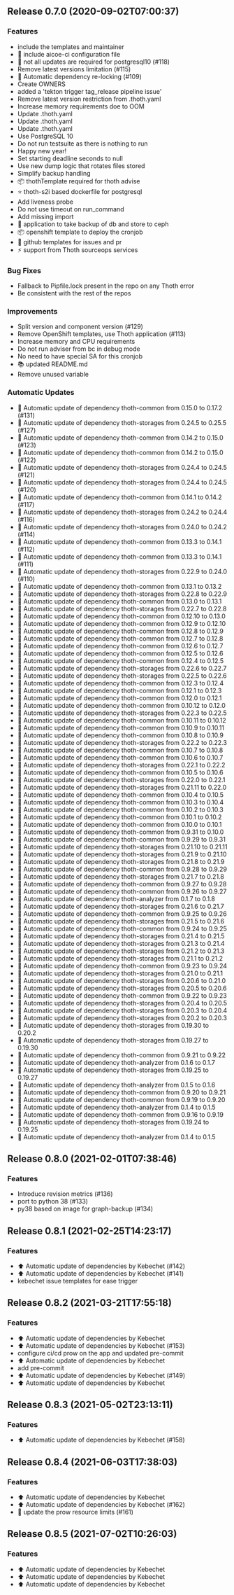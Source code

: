 
## Release 0.7.0 (2020-09-02T07:00:37)
### Features
* include the templates and maintainer
* :truck: include aicoe-ci configuration file
* :8ball: not all updates are required for postgresql10 (#118)
* Remove latest versions limitation (#115)
* :pushpin: Automatic dependency re-locking (#109)
* Create OWNERS
* added a 'tekton trigger tag_release pipeline issue'
* Remove latest version restriction from .thoth.yaml
* Increase memory requirements doe to OOM
* Update .thoth.yaml
* Update .thoth.yaml
* Update .thoth.yaml
* Use PostgreSQL 10
* Do not run testsuite as there is nothing to run
* Happy new year!
* Set starting deadline seconds to null
* Use new dump logic that rotates files stored
* Simplify backup handling
* :package: thothTemplate required for thoth advise
* :star: thoth-s2i based dockerfile for postgresql
* Add liveness probe
* Do not use timeout on run_command
* Add missing import
* :construction_worker: application to take backup of db and store to ceph
* :package: openshift template to deploy the cronjob
* :nut_and_bolt: github templates for issues and pr
* :zap: support from Thoth sourceops services
### Bug Fixes
* Fallback to Pipfile.lock present in the repo on any Thoth error
* Be consistent with the rest of the repos
### Improvements
* Split version and component version (#129)
* Remove OpenShift templates, use Thoth application (#113)
* Increase memory and CPU requirements
* Do not run adviser from bc in debug mode
* No need to have special SA for this cronjob
* :books: updated README.md
* Remove unused variable
### Automatic Updates
* :pushpin: Automatic update of dependency thoth-common from 0.15.0 to 0.17.2 (#131)
* :pushpin: Automatic update of dependency thoth-storages from 0.24.5 to 0.25.5 (#127)
* :pushpin: Automatic update of dependency thoth-common from 0.14.2 to 0.15.0 (#123)
* :pushpin: Automatic update of dependency thoth-common from 0.14.2 to 0.15.0 (#122)
* :pushpin: Automatic update of dependency thoth-storages from 0.24.4 to 0.24.5 (#121)
* :pushpin: Automatic update of dependency thoth-storages from 0.24.4 to 0.24.5 (#120)
* :pushpin: Automatic update of dependency thoth-common from 0.14.1 to 0.14.2 (#117)
* :pushpin: Automatic update of dependency thoth-storages from 0.24.2 to 0.24.4 (#116)
* :pushpin: Automatic update of dependency thoth-storages from 0.24.0 to 0.24.2 (#114)
* :pushpin: Automatic update of dependency thoth-common from 0.13.3 to 0.14.1 (#112)
* :pushpin: Automatic update of dependency thoth-common from 0.13.3 to 0.14.1 (#111)
* :pushpin: Automatic update of dependency thoth-storages from 0.22.9 to 0.24.0 (#110)
* :pushpin: Automatic update of dependency thoth-common from 0.13.1 to 0.13.2
* :pushpin: Automatic update of dependency thoth-storages from 0.22.8 to 0.22.9
* :pushpin: Automatic update of dependency thoth-common from 0.13.0 to 0.13.1
* :pushpin: Automatic update of dependency thoth-storages from 0.22.7 to 0.22.8
* :pushpin: Automatic update of dependency thoth-common from 0.12.10 to 0.13.0
* :pushpin: Automatic update of dependency thoth-common from 0.12.9 to 0.12.10
* :pushpin: Automatic update of dependency thoth-common from 0.12.8 to 0.12.9
* :pushpin: Automatic update of dependency thoth-common from 0.12.7 to 0.12.8
* :pushpin: Automatic update of dependency thoth-common from 0.12.6 to 0.12.7
* :pushpin: Automatic update of dependency thoth-common from 0.12.5 to 0.12.6
* :pushpin: Automatic update of dependency thoth-common from 0.12.4 to 0.12.5
* :pushpin: Automatic update of dependency thoth-storages from 0.22.6 to 0.22.7
* :pushpin: Automatic update of dependency thoth-storages from 0.22.5 to 0.22.6
* :pushpin: Automatic update of dependency thoth-common from 0.12.3 to 0.12.4
* :pushpin: Automatic update of dependency thoth-common from 0.12.1 to 0.12.3
* :pushpin: Automatic update of dependency thoth-common from 0.12.0 to 0.12.1
* :pushpin: Automatic update of dependency thoth-common from 0.10.12 to 0.12.0
* :pushpin: Automatic update of dependency thoth-storages from 0.22.3 to 0.22.5
* :pushpin: Automatic update of dependency thoth-common from 0.10.11 to 0.10.12
* :pushpin: Automatic update of dependency thoth-common from 0.10.9 to 0.10.11
* :pushpin: Automatic update of dependency thoth-common from 0.10.8 to 0.10.9
* :pushpin: Automatic update of dependency thoth-storages from 0.22.2 to 0.22.3
* :pushpin: Automatic update of dependency thoth-common from 0.10.7 to 0.10.8
* :pushpin: Automatic update of dependency thoth-common from 0.10.6 to 0.10.7
* :pushpin: Automatic update of dependency thoth-storages from 0.22.1 to 0.22.2
* :pushpin: Automatic update of dependency thoth-common from 0.10.5 to 0.10.6
* :pushpin: Automatic update of dependency thoth-storages from 0.22.0 to 0.22.1
* :pushpin: Automatic update of dependency thoth-storages from 0.21.11 to 0.22.0
* :pushpin: Automatic update of dependency thoth-common from 0.10.4 to 0.10.5
* :pushpin: Automatic update of dependency thoth-common from 0.10.3 to 0.10.4
* :pushpin: Automatic update of dependency thoth-common from 0.10.2 to 0.10.3
* :pushpin: Automatic update of dependency thoth-common from 0.10.1 to 0.10.2
* :pushpin: Automatic update of dependency thoth-common from 0.10.0 to 0.10.1
* :pushpin: Automatic update of dependency thoth-common from 0.9.31 to 0.10.0
* :pushpin: Automatic update of dependency thoth-common from 0.9.29 to 0.9.31
* :pushpin: Automatic update of dependency thoth-storages from 0.21.10 to 0.21.11
* :pushpin: Automatic update of dependency thoth-storages from 0.21.9 to 0.21.10
* :pushpin: Automatic update of dependency thoth-storages from 0.21.8 to 0.21.9
* :pushpin: Automatic update of dependency thoth-common from 0.9.28 to 0.9.29
* :pushpin: Automatic update of dependency thoth-storages from 0.21.7 to 0.21.8
* :pushpin: Automatic update of dependency thoth-common from 0.9.27 to 0.9.28
* :pushpin: Automatic update of dependency thoth-common from 0.9.26 to 0.9.27
* :pushpin: Automatic update of dependency thoth-analyzer from 0.1.7 to 0.1.8
* :pushpin: Automatic update of dependency thoth-storages from 0.21.6 to 0.21.7
* :pushpin: Automatic update of dependency thoth-common from 0.9.25 to 0.9.26
* :pushpin: Automatic update of dependency thoth-storages from 0.21.5 to 0.21.6
* :pushpin: Automatic update of dependency thoth-common from 0.9.24 to 0.9.25
* :pushpin: Automatic update of dependency thoth-storages from 0.21.4 to 0.21.5
* :pushpin: Automatic update of dependency thoth-storages from 0.21.3 to 0.21.4
* :pushpin: Automatic update of dependency thoth-storages from 0.21.2 to 0.21.3
* :pushpin: Automatic update of dependency thoth-storages from 0.21.1 to 0.21.2
* :pushpin: Automatic update of dependency thoth-common from 0.9.23 to 0.9.24
* :pushpin: Automatic update of dependency thoth-storages from 0.21.0 to 0.21.1
* :pushpin: Automatic update of dependency thoth-storages from 0.20.6 to 0.21.0
* :pushpin: Automatic update of dependency thoth-storages from 0.20.5 to 0.20.6
* :pushpin: Automatic update of dependency thoth-common from 0.9.22 to 0.9.23
* :pushpin: Automatic update of dependency thoth-storages from 0.20.4 to 0.20.5
* :pushpin: Automatic update of dependency thoth-storages from 0.20.3 to 0.20.4
* :pushpin: Automatic update of dependency thoth-storages from 0.20.2 to 0.20.3
* :pushpin: Automatic update of dependency thoth-storages from 0.19.30 to 0.20.2
* :pushpin: Automatic update of dependency thoth-storages from 0.19.27 to 0.19.30
* :pushpin: Automatic update of dependency thoth-common from 0.9.21 to 0.9.22
* :pushpin: Automatic update of dependency thoth-analyzer from 0.1.6 to 0.1.7
* :pushpin: Automatic update of dependency thoth-storages from 0.19.25 to 0.19.27
* :pushpin: Automatic update of dependency thoth-analyzer from 0.1.5 to 0.1.6
* :pushpin: Automatic update of dependency thoth-common from 0.9.20 to 0.9.21
* :pushpin: Automatic update of dependency thoth-common from 0.9.19 to 0.9.20
* :pushpin: Automatic update of dependency thoth-analyzer from 0.1.4 to 0.1.5
* :pushpin: Automatic update of dependency thoth-common from 0.9.16 to 0.9.19
* :pushpin: Automatic update of dependency thoth-storages from 0.19.24 to 0.19.25
* :pushpin: Automatic update of dependency thoth-analyzer from 0.1.4 to 0.1.5

## Release 0.8.0 (2021-02-01T07:38:46)
### Features
* Introduce revision metrics (#136)
* port to python 38 (#133)
* py38 based on image for graph-backup (#134)

## Release 0.8.1 (2021-02-25T14:23:17)
### Features
* :arrow_up: Automatic update of dependencies by Kebechet (#142)
* :arrow_up: Automatic update of dependencies by Kebechet (#141)
* kebechet issue templates for ease trigger

## Release 0.8.2 (2021-03-21T17:55:18)
### Features
* :arrow_up: Automatic update of dependencies by Kebechet
* :arrow_up: Automatic update of dependencies by Kebechet (#153)
* configure ci/cd prow on the app and updated pre-commit
* :arrow_up: Automatic update of dependencies by Kebechet
* add pre-commit
* :arrow_up: Automatic update of dependencies by Kebechet (#149)
* :arrow_up: Automatic update of dependencies by Kebechet

## Release 0.8.3 (2021-05-02T23:13:11)
### Features
* :arrow_up: Automatic update of dependencies by Kebechet (#158)

## Release 0.8.4 (2021-06-03T17:38:03)
### Features
* :arrow_up: Automatic update of dependencies by Kebechet
* :arrow_up: Automatic update of dependencies by Kebechet (#162)
* :hatched_chick: update the prow resource limits (#161)

## Release 0.8.5 (2021-07-02T10:26:03)
### Features
* :arrow_up: Automatic update of dependencies by Kebechet
* :arrow_up: Automatic update of dependencies by Kebechet
* :arrow_up: Automatic update of dependencies by Kebechet
